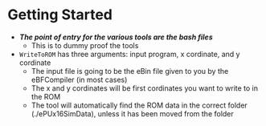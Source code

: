 # Getting Started
- ***The point of entry for the various tools are the bash files***
  - This is to dummy proof the tools
- `WriteToROM` has three arguments: input program, x cordinate, and y cordinate
  - The input file is going to be the eBin file given to you by the eBFCompiler (in most cases)
  - The x and y cordinates will be first cordinates you want to write to in the ROM
  - The tool will automatically find the ROM data in the correct folder (./ePUx16SimData), unless it has been moved from the folder